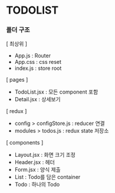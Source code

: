 # TODOLIST

### 폴더 구조
[ 최상위 ]
- App.js : Router
- App.css : css reset
- index.js : store root

[ pages ]
- TodoList.jsx : 모든 component 포함
- Detail.jsx : 상세보기

[ redux ]
- config > configStore.js : reducer 연결
- modules > todos.js : redux state 저장소

[ components ]
- Layout.jsx : 화면 크기 조정
- Header.jsx : 헤더
- Form.jsx : 양식 제출
- List : Todo를 담은 container
- Todo : 하나의 Todo
